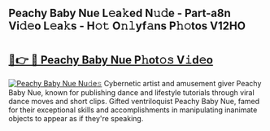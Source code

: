 ## Peachy Baby Nue L𝚎a𝚔ed N𝚞𝚍e - Part-a8n Vi𝚍𝚎o L𝚎a𝚔s - H𝚘𝚝 O𝚗𝚕yf𝚊ns P𝚑𝚘tos V12HO

# <h2><a href="http://kf9orf0.oniu.top/?m=Peachy+Baby+Nue">🔗👉 🔴 Peachy Baby Nue P𝚑ot𝚘𝚜 V𝚒d𝚎o</a></h2>

[![Peachy Baby Nue Nu𝚍e𝚜](https://i.imgur.com/0qMVB7G.gif)](http://kf9orf0.oniu.top/?m=Peachy+Baby+Nue)
Cybernetic artist and amusement giver Peachy Baby Nue, known for publishing dance and lifestyle tutorials through viral dance moves and short clips. Gifted ventriloquist Peachy Baby Nue, famed for their exceptional skills and accomplishments in manipulating inanimate objects to appear as if they're speaking.  
